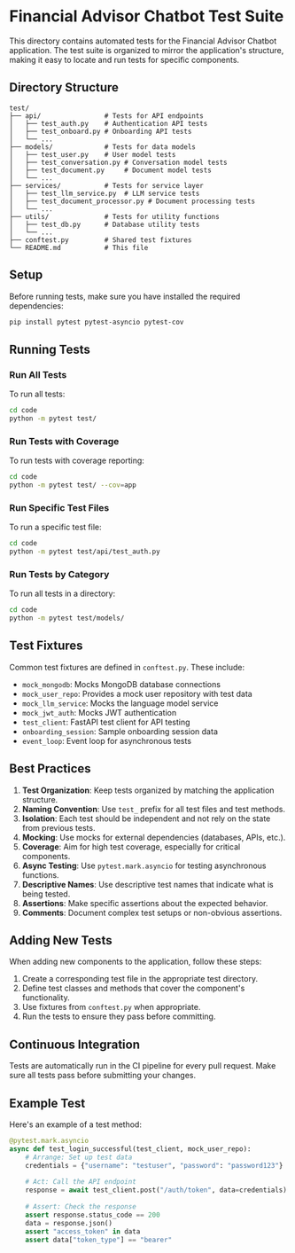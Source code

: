 # Financial Advisor Chatbot Test Suite

This directory contains automated tests for the Financial Advisor Chatbot application. The test suite is organized to mirror the application's structure, making it easy to locate and run tests for specific components.

## Directory Structure

```
test/
├── api/                # Tests for API endpoints
│   ├── test_auth.py    # Authentication API tests
│   ├── test_onboard.py # Onboarding API tests
│   └── ...
├── models/             # Tests for data models
│   ├── test_user.py    # User model tests
│   ├── test_conversation.py # Conversation model tests
│   ├── test_document.py     # Document model tests
│   └── ...
├── services/           # Tests for service layer
│   ├── test_llm_service.py  # LLM service tests
│   ├── test_document_processor.py # Document processing tests
│   └── ...
├── utils/              # Tests for utility functions
│   ├── test_db.py      # Database utility tests
│   └── ...
├── conftest.py         # Shared test fixtures
└── README.md           # This file
```

## Setup

Before running tests, make sure you have installed the required dependencies:

```bash
pip install pytest pytest-asyncio pytest-cov
```

## Running Tests

### Run All Tests

To run all tests:

```bash
cd code
python -m pytest test/
```

### Run Tests with Coverage

To run tests with coverage reporting:

```bash
cd code
python -m pytest test/ --cov=app
```

### Run Specific Test Files

To run a specific test file:

```bash
cd code
python -m pytest test/api/test_auth.py
```

### Run Tests by Category

To run all tests in a directory:

```bash
cd code
python -m pytest test/models/
```

## Test Fixtures

Common test fixtures are defined in `conftest.py`. These include:

- `mock_mongodb`: Mocks MongoDB database connections
- `mock_user_repo`: Provides a mock user repository with test data
- `mock_llm_service`: Mocks the language model service
- `mock_jwt_auth`: Mocks JWT authentication
- `test_client`: FastAPI test client for API testing
- `onboarding_session`: Sample onboarding session data
- `event_loop`: Event loop for asynchronous tests

## Best Practices

1. **Test Organization**: Keep tests organized by matching the application structure.
2. **Naming Convention**: Use `test_` prefix for all test files and test methods.
3. **Isolation**: Each test should be independent and not rely on the state from previous tests.
4. **Mocking**: Use mocks for external dependencies (databases, APIs, etc.).
5. **Coverage**: Aim for high test coverage, especially for critical components.
6. **Async Testing**: Use `pytest.mark.asyncio` for testing asynchronous functions.
7. **Descriptive Names**: Use descriptive test names that indicate what is being tested.
8. **Assertions**: Make specific assertions about the expected behavior.
9. **Comments**: Document complex test setups or non-obvious assertions.

## Adding New Tests

When adding new components to the application, follow these steps:

1. Create a corresponding test file in the appropriate test directory.
2. Define test classes and methods that cover the component's functionality.
3. Use fixtures from `conftest.py` when appropriate.
4. Run the tests to ensure they pass before committing.

## Continuous Integration

Tests are automatically run in the CI pipeline for every pull request. Make sure all tests pass before submitting your changes.

## Example Test

Here's an example of a test method:

```python
@pytest.mark.asyncio
async def test_login_successful(test_client, mock_user_repo):
    # Arrange: Set up test data
    credentials = {"username": "testuser", "password": "password123"}
    
    # Act: Call the API endpoint
    response = await test_client.post("/auth/token", data=credentials)
    
    # Assert: Check the response
    assert response.status_code == 200
    data = response.json()
    assert "access_token" in data
    assert data["token_type"] == "bearer"
```